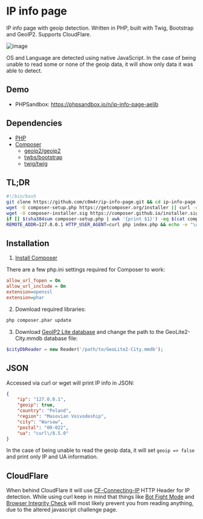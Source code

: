 # IP info page

IP info page with geoip detection. Written in PHP, built with Twig, Bootstrap and GeoIP2. Supports CloudFlare.

![image](https://github.com/c0m4r/ip-info-page/assets/6292788/87b89598-e68c-4892-9d17-8d8ec625c71b)

OS and Language are detected using native JavaScript. In the case of being unable to read some or none of the geoip data, it will show only data it was able to detect.

## Demo

* PHPSandbox: https://phpsandbox.io/n/ip-info-page-aeljb

## Dependencies

* [PHP](https://www.php.net/downloads.php)
* [Composer](https://getcomposer.org/download/)
  * [geoip2/geoip2](https://github.com/maxmind/GeoIP2-php)
  * [twbs/bootstrap](https://getbootstrap.com/docs/5.3/getting-started/download/#composer)
  * [twig/twig](https://twig.symfony.com/doc/3.x/intro.html#installation)

## TL;DR

```bash
#!/bin/bash
git clone https://github.com/c0m4r/ip-info-page.git && cd ip-info-page
wget -O composer-setup.php https://getcomposer.org/installer || curl -o composer-setup.php https://getcomposer.org/installer || echo "wget/curl not found, can't download"
wget -O composer-installer.sig https://composer.github.io/installer.sig || curl -o composer-installer.sig https://composer.github.io/installer.sig || echo "wget/curl not found, can't download"
if [[ $(sha384sum composer-setup.php | awk '{print $1}') -eq $(cat composer-installer.sig) ]]; then php composer-setup.php && php composer.phar update && rm -f composer-setup.php composer-installer.sig ; else echo "sig FAILED" ; fi
REMOTE_ADDR=127.0.0.1 HTTP_USER_AGENT=curl php index.php && echo -e "\ninstallation ok" || echo "installation failed"
```

## Installation

1. [Install Composer](https://getcomposer.org/download/)

There are a few php.ini settings required for Composer to work:

```ini
allow_url_fopen = On
allow_url_include = On
extension=openssl
extension=phar
```

2. Download required libraries:

```bash
php composer.phar update
```

3. Download [GeoIP2 Lite database](https://dev.maxmind.com/geoip/geolite2-free-geolocation-data) and change the path to the GeoLite2-City.mmdb database file:

```php
$cityDbReader = new Reader('/path/to/GeoLite2-City.mmdb');
```

## JSON

Accessed via curl or wget will print IP info in JSON:

```json
{
    "ip": "127.0.0.1",
    "geoip": true,
    "country": "Poland",
    "region": "Masovian Voivodeship",
    "city": "Warsaw",
    "postal": "00-022",
    "ua": "curl\/8.5.0"
}
```

In the case of being unable to read the geoip data, it will set ```geoip => false``` and print only IP and UA information.

## CloudFlare

When behind CloudFlare it will use [CF-Connecting-IP](https://developers.cloudflare.com/fundamentals/reference/http-request-headers/#cf-connecting-ip) HTTP Header for IP detection. While using curl keep in mind that things like [Bot Fight Mode](https://developers.cloudflare.com/learning-paths/get-started-free/security/bot-fight-mode/) and [Browser Integrity Check](https://developers.cloudflare.com/waf/tools/browser-integrity-check/) will most likely prevent you from reading anything, due to the altered javascript challenge page.
